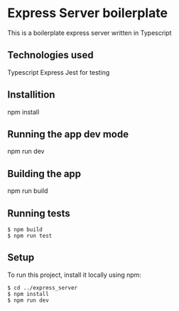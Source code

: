 # Express Server boilerplate
This is a boilerplate express server written in Typescript

## Technologies used
Typescript
Express
Jest for testing

## Installition
npm install

## Running the app dev mode
npm run dev

## Building  the app
npm run build

## Running tests
```
$ npm build
$ npm run test
```

## Setup
To run this project, install it locally using npm:

```
$ cd ../express_server
$ npm install
$ npm run dev
```
